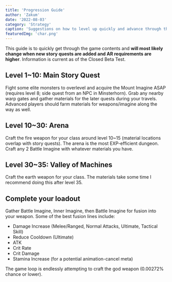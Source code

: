 ```yaml
---
title: 'Progression Guide'
author: 'Zakum'
date: '2022-08-03'
category: 'Strategy'
caption: 'Suggestions on how to level up quickly and advance through the game.'
featuredImg: 'char.png'
---
```


This guide is to quickly get through the game contents and **will most likely change when new story quests are added and AR requirements are higher**. Information is current as of the Closed Beta Test.

## Level 1~10: Main Story Quest
Fight some elite monsters to overlevel and acquire the Mount Imagine ASAP (requires level 8; side quest from an NPC in Minsterhorn).
Grab any nearby warp gates and gather materials for the later quests during your travels.
Advanced players should farm materials for weapons/imagine along the way as well.

## Level 10~30: Arena
Craft the fire weapon for your class around level 10~15 (material locations overlap with story quests).
The arena is the most EXP-efficient dungeon.
Craft any 2 Battle Imagine with whatever materials you have.

## Level 30~35: Valley of Machines
Craft the earth weapon for your class. The materials take some time I recommend doing this after level 35.

## Complete your loadout
Gather Battle Imagine, Inner Imagine, then Battle Imagine for fusion into your weapon.
Some of the best fusion lines include:
- Damage Increase (Melee/Ranged, Normal Attacks, Ultimate, Tactical Skill)
- Reduce Cooldown (Ultimate)
- ATK
- Crit Rate
- Crit Damage
- Stamina Increase (for a potential animation-cancel meta)

The game loop is endlessly attempting to craft the god weapon (0.00272% chance or lower).